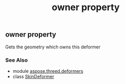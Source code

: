 ﻿---
title: owner property
second_title: Aspose.3D for Python via .NET API References
description: 
type: docs
weight: 90
url: /python-net/aspose.threed.deformers/skindeformer/owner/
is_root: false
---

## owner property


Gets the geometry which owns this deformer

### See Also
* module [aspose.threed.deformers](../../)
* class [SkinDeformer](/3d/python-net/aspose.threed.deformers/skindeformer)
